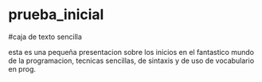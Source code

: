 # prueba_inicial

#caja de texto sencilla


esta es una pequeña presentacion sobre los inicios en el fantastico mundo de la programacion, tecnicas sencillas, de sintaxis y de uso de vocabulario en prog. 

